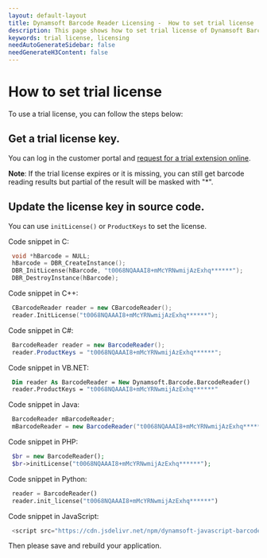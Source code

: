 ```yaml
---
layout: default-layout
title: Dynamsoft Barcode Reader Licensing -  How to set trial license
description: This page shows how to set trial license of Dynamsoft Barcode Reader.
keywords: trial license, licensing
needAutoGenerateSidebar: false
needGenerateH3Content: false
---
```


# How to set trial license

To use a trial license, you can follow the steps below:

## Get a trial license key.

You can log in the customer portal and [request for a trial extension online](https://www.dynamsoft.com/customer/license/trialLicense?utm_source=docs&product=dbr).

**Note**: If the trial license expires or it is missing, you can still get barcode reading results but partial of the result will be masked with "*".

## Update the license key in source code. 

You can use `initLicense()` or `ProductKeys` to set the license.
 
Code snippet in C:
```c
 void *hBarcode = NULL;
 hBarcode = DBR_CreateInstance();
 DBR_InitLicense(hBarcode, "t0068NQAAAI8+mMcYRNwmijAzExhq******");
 DBR_DestroyInstance(hBarcode);
```

Code snippet in C++:
```cpp
 CBarcodeReader reader = new CBarcodeReader();
 reader.InitLicense("t0068NQAAAI8+mMcYRNwmijAzExhq******");
```

Code snippet in C#:
```csharp
 BarcodeReader reader = new BarcodeReader();
 reader.ProductKeys = "t0068NQAAAI8+mMcYRNwmijAzExhq******";
```

Code snippet in VB.NET:
```vb
 Dim reader As BarcodeReader = New Dynamsoft.Barcode.BarcodeReader()
 reader.ProductKeys = "t0068NQAAAI8+mMcYRNwmijAzExhq******"
```

Code snippet in Java:
```java
 BarcodeReader mBarcodeReader;
 mBarcodeReader = new BarcodeReader("t0068NQAAAI8+mMcYRNwmijAzExhq******");
```

Code snippet in PHP:
```php
 $br = new BarcodeReader();
 $br->initLicense("t0068NQAAAI8+mMcYRNwmijAzExhq******");
```

Code snippet in Python:
```python
 reader = BarcodeReader()
 reader.init_license("t0068NQAAAI8+mMcYRNwmijAzExhq******")
```

Code snippet in JavaScript:
```js
 <script src="https://cdn.jsdelivr.net/npm/dynamsoft-javascript-barcode@{version-number}/dist/dbr.js" data-productKeys="t0068NQAAAI8+mMcYRNwmijAzExhq******"></script>
```

Then please save and rebuild your application.